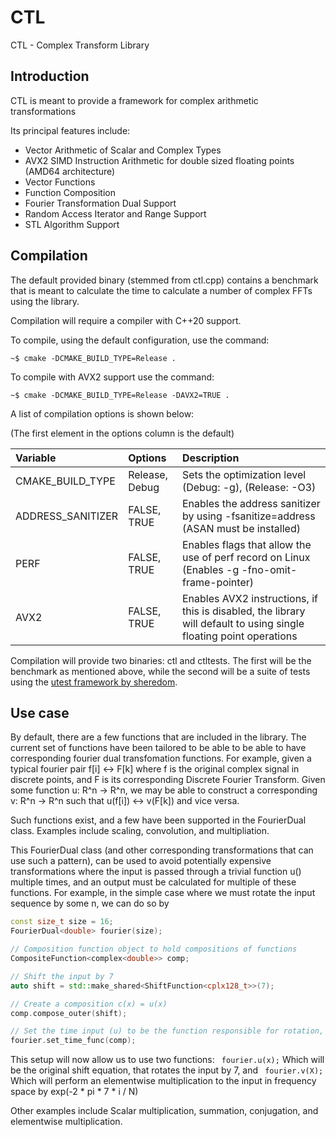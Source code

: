 # CTL

CTL - Complex Transform Library

## Introduction

CTL is meant to provide a framework for complex arithmetic transformations

Its principal features include: 
 - Vector Arithmetic of Scalar and Complex Types
 - AVX2 SIMD Instruction Arithmetic for double sized floating points (AMD64 architecture)
 - Vector Functions
 - Function Composition
 - Fourier Transformation Dual Support
 - Random Access Iterator and Range Support
 - STL Algorithm Support

## Compilation

The default provided binary (stemmed from ctl.cpp) contains a benchmark that is meant
to calculate the time to calculate a number of complex FFTs using the library.

Compilation will require a compiler with C++20 support.

To compile, using the default configuration, use the command:

`~$ cmake -DCMAKE_BUILD_TYPE=Release .`

To compile with AVX2 support use the command:

`~$ cmake -DCMAKE_BUILD_TYPE=Release -DAVX2=TRUE .`

A list of compilation options is shown below:

(The first element in the options column is the default)

| Variable | Options | Description|
|:---------|:--------|:-----------|
|CMAKE_BUILD_TYPE| Release, Debug| Sets the optimization level (Debug: -g), (Release: -O3)|
|ADDRESS_SANITIZER| FALSE, TRUE| Enables the address sanitizer by using -fsanitize=address (ASAN must be installed)|
|PERF| FALSE, TRUE| Enables flags that allow the use of perf record on Linux (Enables -g -fno-omit-frame-pointer)|
|AVX2| FALSE, TRUE| Enables AVX2 instructions, if this is disabled, the library will default to using single floating point operations|

Compilation will provide two binaries: ctl and ctltests. The first will be the benchmark as mentioned above, 
while the second will be a suite of tests using the [utest framework by sheredom](https://github.com/sheredom/utest.h).

## Use case

By default, there are a few functions that are included in the library. The current set of functions 
have been tailored to be able to be able to have corresponding fourier dual transfomation functions. 
For example, given a typical fourier pair f\[i\] <-> F\[k\] where f is the original complex signal in discrete points,
and F is its corresponding Discrete Fourier Transform. Given some function u: R^n -> R^n, we may be able to construct 
a corresponding v: R^n -> R^n such that u(f\[i\]) <-> v(F\[k\]) and vice versa. 

Such functions exist, and a few have been supported in the FourierDual class. Examples include scaling, convolution, and multipliation.

This FourierDual class (and other corresponding transformations that can use such a pattern), can be used to avoid potentially expensive 
transformations where the input is passed through a trivial function u() multiple times, and an output must be calculated for multiple 
of these functions. For example, in the simple case where we must rotate the input sequence by some n, we can do so by

```cpp
const size_t size = 16; 
FourierDual<double> fourier(size);  

// Composition function object to hold compositions of functions 
CompositeFunction<complex<double>> comp;                    

// Shift the input by 7
auto shift = std::make_shared<ShiftFunction<cplx128_t>>(7); 

// Create a composition c(x) = u(x)
comp.compose_outer(shift);                                  

// Set the time input (u) to be the function responsible for rotation, correspodingly, this will create function v
fourier.set_time_func(comp);                                
```

This setup will now allow us to use two functions:
` fourier.u(x);`
Which will be the original shift equation, that rotates the input by 7, and
` fourier.v(X);`
Which will perform an elementwise multiplication to the input in frequency space by exp(-2 * pi * 7 * i / N)

Other examples include Scalar multiplication, summation, conjugation, and elementwise multiplication.
